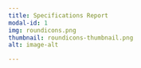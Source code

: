 ```yaml
---
title: Specifications Report
modal-id: 1
img: roundicons.png
thumbnail: roundicons-thumbnail.png
alt: image-alt

---
```

